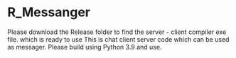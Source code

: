 # R_Messanger
Please download the Release folder to find the server - client compiler exe file. which is ready to use
This is chat client server code which can be used as messager.
Please build using Python 3.9 and use.
